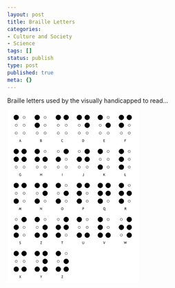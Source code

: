 ```yaml
---
layout: post
title: Braille Letters
categories:
- Culture and Society
- Science
tags: []
status: publish
type: post
published: true
meta: {}
---
```

Braille letters used by the visually handicapped to read...

![](/img/braille.gif)
